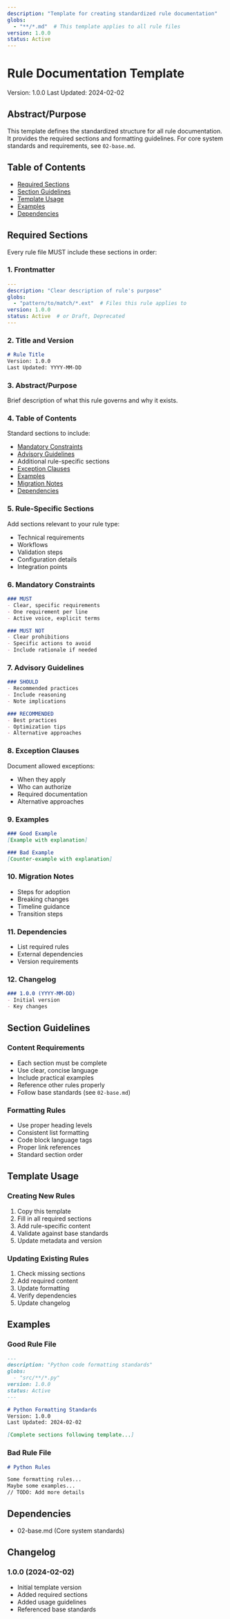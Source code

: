 ```yaml
---
description: "Template for creating standardized rule documentation"
globs:
  - "**/*.md"  # This template applies to all rule files
version: 1.0.0
status: Active
---
```


# Rule Documentation Template
Version: 1.0.0
Last Updated: 2024-02-02

## Abstract/Purpose
This template defines the standardized structure for all rule documentation. It provides the required sections and formatting guidelines. For core system standards and requirements, see `02-base.md`.

## Table of Contents
- [Required Sections](#required-sections)
- [Section Guidelines](#section-guidelines)
- [Template Usage](#template-usage)
- [Examples](#examples)
- [Dependencies](#dependencies)

## Required Sections
Every rule file MUST include these sections in order:

### 1. Frontmatter
```yaml
---
description: "Clear description of rule's purpose"
globs:
  - "pattern/to/match/*.ext"  # Files this rule applies to
version: 1.0.0
status: Active  # or Draft, Deprecated
---
```

### 2. Title and Version
```markdown
# Rule Title
Version: 1.0.0
Last Updated: YYYY-MM-DD
```

### 3. Abstract/Purpose
Brief description of what this rule governs and why it exists.

### 4. Table of Contents
Standard sections to include:
- [Mandatory Constraints](#mandatory-constraints)
- [Advisory Guidelines](#advisory-guidelines)
- Additional rule-specific sections
- [Exception Clauses](#exception-clauses)
- [Examples](#examples)
- [Migration Notes](#migration-notes)
- [Dependencies](#dependencies)

### 5. Rule-Specific Sections
Add sections relevant to your rule type:
- Technical requirements
- Workflows
- Validation steps
- Configuration details
- Integration points

### 6. Mandatory Constraints
```markdown
### MUST
- Clear, specific requirements
- One requirement per line
- Active voice, explicit terms

### MUST NOT
- Clear prohibitions
- Specific actions to avoid
- Include rationale if needed
```

### 7. Advisory Guidelines
```markdown
### SHOULD
- Recommended practices
- Include reasoning
- Note implications

### RECOMMENDED
- Best practices
- Optimization tips
- Alternative approaches
```

### 8. Exception Clauses
Document allowed exceptions:
- When they apply
- Who can authorize
- Required documentation
- Alternative approaches

### 9. Examples
```markdown
### Good Example
[Example with explanation]

### Bad Example
[Counter-example with explanation]
```

### 10. Migration Notes
- Steps for adoption
- Breaking changes
- Timeline guidance
- Transition steps

### 11. Dependencies
- List required rules
- External dependencies
- Version requirements

### 12. Changelog
```markdown
### 1.0.0 (YYYY-MM-DD)
- Initial version
- Key changes
```

## Section Guidelines
### Content Requirements
- Each section must be complete
- Use clear, concise language
- Include practical examples
- Reference other rules properly
- Follow base standards (see `02-base.md`)

### Formatting Rules
- Use proper heading levels
- Consistent list formatting
- Code block language tags
- Proper link references
- Standard section order

## Template Usage
### Creating New Rules
1. Copy this template
2. Fill in all required sections
3. Add rule-specific content
4. Validate against base standards
5. Update metadata and version

### Updating Existing Rules
1. Check missing sections
2. Add required content
3. Update formatting
4. Verify dependencies
5. Update changelog

## Examples
### Good Rule File
```markdown
---
description: "Python code formatting standards"
globs:
  - "src/**/*.py"
version: 1.0.0
status: Active
---

# Python Formatting Standards
Version: 1.0.0
Last Updated: 2024-02-02

[Complete sections following template...]
```

### Bad Rule File
```markdown
# Python Rules

Some formatting rules...
Maybe some examples...
// TODO: Add more details
```

## Dependencies
- 02-base.md (Core system standards)

## Changelog
### 1.0.0 (2024-02-02)
- Initial template version
- Added required sections
- Added usage guidelines
- Referenced base standards
